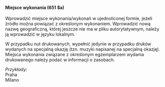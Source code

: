 #### Miejsce wykonania (651 $a)

Wprowadzić miejsce wykonania/wykonań w ujednoliconej formie, jeżeli źródło można powiązać z określonym wykonaniem. Wprowadzić nową nazwę geograficzną, której jeszcze nie ma w pliku autorytatywnym, należy ją wprowadzić w języku lokalnym. 

W przypadku nut drukowanych, wypełnić jedynie w przypadku druków wydanych na specjalną okazję (tzn. muzyki napisanej na specjalną okazję). Miejsca wykonania związane z określonym egzemplarzem wydania drukowanego należy podać w informacji o zasobach.

_Przykłady_:  
Praha  
Milano